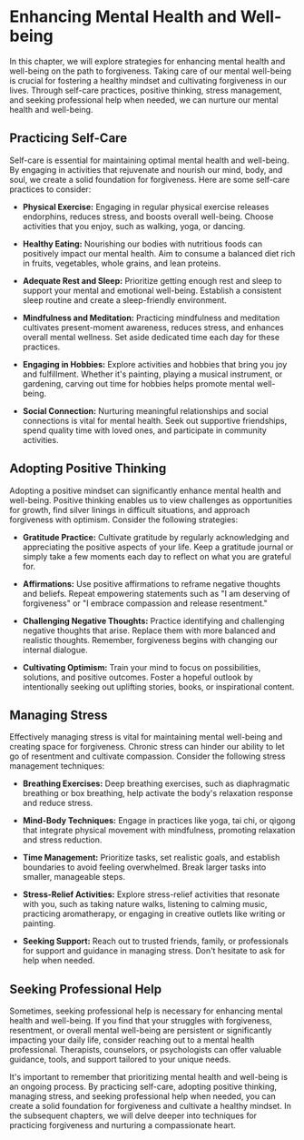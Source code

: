 Enhancing Mental Health and Well-being
===============================================

In this chapter, we will explore strategies for enhancing mental health and well-being on the path to forgiveness. Taking care of our mental well-being is crucial for fostering a healthy mindset and cultivating forgiveness in our lives. Through self-care practices, positive thinking, stress management, and seeking professional help when needed, we can nurture our mental health and well-being.

Practicing Self-Care
--------------------

Self-care is essential for maintaining optimal mental health and well-being. By engaging in activities that rejuvenate and nourish our mind, body, and soul, we create a solid foundation for forgiveness. Here are some self-care practices to consider:

* **Physical Exercise:** Engaging in regular physical exercise releases endorphins, reduces stress, and boosts overall well-being. Choose activities that you enjoy, such as walking, yoga, or dancing.

* **Healthy Eating:** Nourishing our bodies with nutritious foods can positively impact our mental health. Aim to consume a balanced diet rich in fruits, vegetables, whole grains, and lean proteins.

* **Adequate Rest and Sleep:** Prioritize getting enough rest and sleep to support your mental and emotional well-being. Establish a consistent sleep routine and create a sleep-friendly environment.

* **Mindfulness and Meditation:** Practicing mindfulness and meditation cultivates present-moment awareness, reduces stress, and enhances overall mental wellness. Set aside dedicated time each day for these practices.

* **Engaging in Hobbies:** Explore activities and hobbies that bring you joy and fulfillment. Whether it's painting, playing a musical instrument, or gardening, carving out time for hobbies helps promote mental well-being.

* **Social Connection:** Nurturing meaningful relationships and social connections is vital for mental health. Seek out supportive friendships, spend quality time with loved ones, and participate in community activities.

Adopting Positive Thinking
--------------------------

Adopting a positive mindset can significantly enhance mental health and well-being. Positive thinking enables us to view challenges as opportunities for growth, find silver linings in difficult situations, and approach forgiveness with optimism. Consider the following strategies:

* **Gratitude Practice:** Cultivate gratitude by regularly acknowledging and appreciating the positive aspects of your life. Keep a gratitude journal or simply take a few moments each day to reflect on what you are grateful for.

* **Affirmations:** Use positive affirmations to reframe negative thoughts and beliefs. Repeat empowering statements such as "I am deserving of forgiveness" or "I embrace compassion and release resentment."

* **Challenging Negative Thoughts:** Practice identifying and challenging negative thoughts that arise. Replace them with more balanced and realistic thoughts. Remember, forgiveness begins with changing our internal dialogue.

* **Cultivating Optimism:** Train your mind to focus on possibilities, solutions, and positive outcomes. Foster a hopeful outlook by intentionally seeking out uplifting stories, books, or inspirational content.

Managing Stress
---------------

Effectively managing stress is vital for maintaining mental well-being and creating space for forgiveness. Chronic stress can hinder our ability to let go of resentment and cultivate compassion. Consider the following stress management techniques:

* **Breathing Exercises:** Deep breathing exercises, such as diaphragmatic breathing or box breathing, help activate the body's relaxation response and reduce stress.

* **Mind-Body Techniques:** Engage in practices like yoga, tai chi, or qigong that integrate physical movement with mindfulness, promoting relaxation and stress reduction.

* **Time Management:** Prioritize tasks, set realistic goals, and establish boundaries to avoid feeling overwhelmed. Break larger tasks into smaller, manageable steps.

* **Stress-Relief Activities:** Explore stress-relief activities that resonate with you, such as taking nature walks, listening to calming music, practicing aromatherapy, or engaging in creative outlets like writing or painting.

* **Seeking Support:** Reach out to trusted friends, family, or professionals for support and guidance in managing stress. Don't hesitate to ask for help when needed.

Seeking Professional Help
-------------------------

Sometimes, seeking professional help is necessary for enhancing mental health and well-being. If you find that your struggles with forgiveness, resentment, or overall mental well-being are persistent or significantly impacting your daily life, consider reaching out to a mental health professional. Therapists, counselors, or psychologists can offer valuable guidance, tools, and support tailored to your unique needs.

It's important to remember that prioritizing mental health and well-being is an ongoing process. By practicing self-care, adopting positive thinking, managing stress, and seeking professional help when needed, you can create a solid foundation for forgiveness and cultivate a healthy mindset. In the subsequent chapters, we will delve deeper into techniques for practicing forgiveness and nurturing a compassionate heart.
